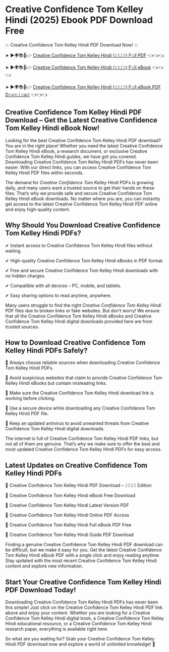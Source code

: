 # Creative Confidence Tom Kelley Hindi (2025) Ebook PDF Download Free

💥 Creative Confidence Tom Kelley Hindi PDF Download Now! 💥

➤ ►🌍📚📱👉 [Creative Confidence Tom Kelley Hindi (𝟸𝟶𝟸𝟻) F𝚞ll PDF](https://getpdf.xyz/creative-confidence-tom-kelley-hindi) 👈👈👈


➤ ►🌍📚📱👉 [Creative Confidence Tom Kelley Hindi (𝟸𝟶𝟸𝟻) F𝚞ll eBook](https://getpdf.xyz/creative-confidence-tom-kelley-hindi) 👈👈👈


➤ ►🌍📚📱👉 [Creative Confidence Tom Kelley Hindi (𝟸𝟶𝟸𝟻) F𝚞ll eBook PDF D𝚘𝚠𝚗𝚕𝚘a𝚍](https://getpdf.xyz/creative-confidence-tom-kelley-hindi) 👈👈👈


## Creative Confidence Tom Kelley Hindi PDF Download – Get the Latest Creative Confidence Tom Kelley Hindi eBook Now!

Looking for the best Creative Confidence Tom Kelley Hindi PDF download? You are in the right place! Whether you need the latest Creative Confidence Tom Kelley Hindi eBook, a research document, or exclusive Creative Confidence Tom Kelley Hindi guides, we have got you covered. Downloading Creative Confidence Tom Kelley Hindi PDFs has never been easier. With our direct links, you can access Creative Confidence Tom Kelley Hindi PDF files within seconds.

The demand for *Creative Confidence Tom Kelley Hindi* PDFs is growing daily, and many users want a trusted source to get their hands on these files. That’s why we provide safe and secure Creative Confidence Tom Kelley Hindi eBook downloads. No matter where you are, you can instantly get access to the latest Creative Confidence Tom Kelley Hindi PDF online and enjoy high-quality content.

## Why Should You Download Creative Confidence Tom Kelley Hindi PDFs?

✔ Instant access to Creative Confidence Tom Kelley Hindi files without waiting.

✔ High-quality Creative Confidence Tom Kelley Hindi eBooks in PDF format.

✔ Free and secure Creative Confidence Tom Kelley Hindi downloads with no hidden charges.

✔ Compatible with all devices – PC, mobile, and tablets.

✔ Easy sharing options to read anytime, anywhere.

Many users struggle to find the right *Creative Confidence Tom Kelley Hindi* PDF files due to broken links or fake websites. But don’t worry! We ensure that all the Creative Confidence Tom Kelley Hindi eBooks and Creative Confidence Tom Kelley Hindi digital downloads provided here are from trusted sources.

## How to Download Creative Confidence Tom Kelley Hindi PDFs Safely?

📌 Always choose reliable sources when downloading Creative Confidence Tom Kelley Hindi PDFs.

📌 Avoid suspicious websites that claim to provide Creative Confidence Tom Kelley Hindi eBooks but contain misleading links.

📌 Make sure the Creative Confidence Tom Kelley Hindi download link is working before clicking.

📌 Use a secure device while downloading any Creative Confidence Tom Kelley Hindi PDF file.

📌 Keep an updated antivirus to avoid unwanted threats from Creative Confidence Tom Kelley Hindi digital downloads.

The internet is full of Creative Confidence Tom Kelley Hindi PDF links, but not all of them are genuine. That’s why we make sure to offer the best and most updated Creative Confidence Tom Kelley Hindi PDFs for easy access.

## Latest Updates on Creative Confidence Tom Kelley Hindi PDFs

🔹 Creative Confidence Tom Kelley Hindi PDF Download – 𝟸𝟶𝟸𝟻 Edition

🔹 Creative Confidence Tom Kelley Hindi eBook Free Download

🔹 Creative Confidence Tom Kelley Hindi Latest Version PDF

🔹 Creative Confidence Tom Kelley Hindi Online PDF Access

🔹 Creative Confidence Tom Kelley Hindi Full eBook PDF Free

🔹 Creative Confidence Tom Kelley Hindi Guide PDF Download

Finding a genuine Creative Confidence Tom Kelley Hindi PDF download can be difficult, but we make it easy for you. Get the latest Creative Confidence Tom Kelley Hindi eBook PDF with a single click and enjoy reading anytime. Stay updated with the most recent Creative Confidence Tom Kelley Hindi content and explore new information.

## Start Your Creative Confidence Tom Kelley Hindi PDF Download Today!

Downloading Creative Confidence Tom Kelley Hindi PDFs has never been this simple! Just click on the Creative Confidence Tom Kelley Hindi PDF link above and enjoy your content. Whether you are looking for a Creative Confidence Tom Kelley Hindi digital book, a Creative Confidence Tom Kelley Hindi educational resource, or a Creative Confidence Tom Kelley Hindi research paper, everything is available right here.

So what are you waiting for? Grab your Creative Confidence Tom Kelley Hindi PDF download now and explore a world of unlimited knowledge! 🚀